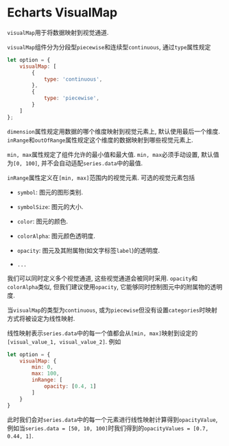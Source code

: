 # Echarts VisualMap

`visualMap`用于将数据映射到视觉通道.

 `visualMap`组件分为分段型`piecewise`和连续型`continuous`, 通过`type`属性规定

```javascript
let option = {
    visualMap: [
        {
            type: 'continuous',
        },
        {
            type: 'piecewise',
        }
    ]
};
```



`dimension`属性规定用数据的哪个维度映射到视觉元素上, 默认使用最后一个维度. `inRange`和`outOfRange`属性规定这个维度的数据映射到哪些视觉元素上.

`min, max`属性规定了组件允许的最小值和最大值. `min, max`必须手动设置, 默认值为`[0, 100]`, 并不会自动适配`series.data`中的最值.





`inRange`属性定义在`[min, max]`范围内的视觉元素. 可选的视觉元素包括

- `symbol`: 图元的图形类别.
- `symbolSize`: 图元的大小.
- `color`: 图元的颜色.
- `colorAlpha`: 图元颜色透明度.
- `opacity`: 图元及其附属物(如文字标签`label`)的透明度.

- `...`

我们可以同时定义多个视觉通道, 这些视觉通道会被同时采用. `opacity`和`colorAlpha`类似, 但我们建议使用`opacity`, 它能够同时控制图元中的附属物的透明度.



当`visualMap`的类型为`continuous`, 或为`piecewise`但没有设置`categories`时映射方式将被设定为线性映射.

线性映射表示`series.data`中的每一个值都会从`[min, max]`映射到设定的`[visual_value_1, visual_value_2]`. 例如

```javascript
let option = {
	visualMap: {
        min: 0,
        max: 100,
        inRange: [
            opacity: [0.4, 1]
        ]
    }    
}
```

此时我们会对`series.data`中的每一个元素进行线性映射计算得到`opacityValue`, 例如当`series.data = [50, 10, 100]`时我们得到的`opacityValues = [0.7, 0.44, 1]`.









